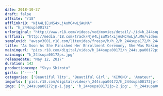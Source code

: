 ```yaml
---
date: 2018-10-27
draft: false
affsite: "r18"
afflinkr18: "NjA4LjEuMS4xLjAuMC4wLjAuMA"
url: "h_244supa00172"
urloriginal: "http://www.r18.com/videos/vod/movies/detail/-/id=h_244supa00172"
urlfinal: "http://media.r18.com/track/NjA4LjEuMS4xLjAuMC4wLjAuMA/videos/vod/movies/detail/-/id=h_244supa00172"
samplevid: "awspv3001.r18.com/litevideo/freepv/h/h_2/h_244supa172/h_244supa172_dmb_w.mp4"
title: "As Soon As She Finished Her Enrollment Ceremony, She Was Making Her Quickie Debut! A Dressed Up Trade School Student Kana"
mainimgurl: "pics.r18.com/digital/video/h_244supa00172/h_244supa00172ps.jpg"
mainimgs: "h_244supa00172ps.jpg"
releasedate: "May 12, 2017"
duration: 142
productioncomp: "Skyu Shiroto"
girls: ['----']
categories: ['Beautiful Tits', 'Beautiful Girl', 'KIMONO', 'Amateur', 'Creampie', 'Hi-Def']
imgurls: ['pics.r18.com/digital/video/h_244supa00172/h_244supa00172jp-1.jpg', 'pics.r18.com/digital/video/h_244supa00172/h_244supa00172jp-2.jpg', 'pics.r18.com/digital/video/h_244supa00172/h_244supa00172jp-3.jpg', 'pics.r18.com/digital/video/h_244supa00172/h_244supa00172jp-4.jpg', 'pics.r18.com/digital/video/h_244supa00172/h_244supa00172jp-5.jpg', 'pics.r18.com/digital/video/h_244supa00172/h_244supa00172jp-6.jpg', 'pics.r18.com/digital/video/h_244supa00172/h_244supa00172jp-7.jpg', 'pics.r18.com/digital/video/h_244supa00172/h_244supa00172jp-8.jpg', 'pics.r18.com/digital/video/h_244supa00172/h_244supa00172jp-9.jpg', 'pics.r18.com/digital/video/h_244supa00172/h_244supa00172jp-10.jpg', 'pics.r18.com/digital/video/h_244supa00172/h_244supa00172jp-11.jpg', 'pics.r18.com/digital/video/h_244supa00172/h_244supa00172jp-12.jpg', 'pics.r18.com/digital/video/h_244supa00172/h_244supa00172jp-13.jpg', 'pics.r18.com/digital/video/h_244supa00172/h_244supa00172jp-14.jpg', 'pics.r18.com/digital/video/h_244supa00172/h_244supa00172jp-15.jpg', 'pics.r18.com/digital/video/h_244supa00172/h_244supa00172jp-16.jpg', 'pics.r18.com/digital/video/h_244supa00172/h_244supa00172jp-17.jpg', 'pics.r18.com/digital/video/h_244supa00172/h_244supa00172jp-18.jpg', 'pics.r18.com/digital/video/h_244supa00172/h_244supa00172jp-19.jpg', 'pics.r18.com/digital/video/h_244supa00172/h_244supa00172jp-20.jpg']
imgs: ['h_244supa00172jp-1.jpg', 'h_244supa00172jp-2.jpg', 'h_244supa00172jp-3.jpg', 'h_244supa00172jp-4.jpg', 'h_244supa00172jp-5.jpg', 'h_244supa00172jp-6.jpg', 'h_244supa00172jp-7.jpg', 'h_244supa00172jp-8.jpg', 'h_244supa00172jp-9.jpg', 'h_244supa00172jp-10.jpg', 'h_244supa00172jp-11.jpg', 'h_244supa00172jp-12.jpg', 'h_244supa00172jp-13.jpg', 'h_244supa00172jp-14.jpg', 'h_244supa00172jp-15.jpg', 'h_244supa00172jp-16.jpg', 'h_244supa00172jp-17.jpg', 'h_244supa00172jp-18.jpg', 'h_244supa00172jp-19.jpg', 'h_244supa00172jp-20.jpg']
---
```

